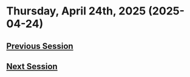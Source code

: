 # Thursday, April 24th, 2025 (2025-04-24)

## [Previous Session](./2025-04-10.md)

## [Next Session](./2025-xx-xx)
